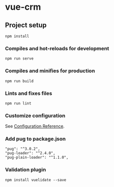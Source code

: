# vue-crm

## Project setup
```
npm install
```

### Compiles and hot-reloads for development
```
npm run serve
```

### Compiles and minifies for production
```
npm run build
```

### Lints and fixes files
```
npm run lint
```

### Customize configuration
See [Configuration Reference](https://cli.vuejs.org/config/).


### Add pug to package.json
```
"pug": "^3.0.2",
"pug-loader": "^2.4.0",
"pug-plain-loader": "^1.1.0",
```

### Validation plugin
```
npm install vuelidate --save
```